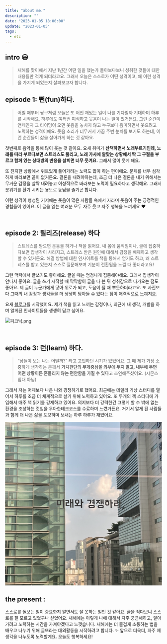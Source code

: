 ```yaml
---
title: "about me."
description: ""
date: "2023-01-05 18:00:00"
update: "2023-01-05"
tags:
  - etc 
---
```


## intro 😃
> 새해를 맞이해서 지난 1년간 어떤 일을 했는가 돌아보다보니 성취한 것들에 대한 내용들만 적게 되더라고요. 그래서 오늘은 스스로가 어떤 성격이고, 왜 이런 성격을 가지게 되었는지 살펴보고자 합니다. 


## **episode 1:  뻔(fun)하다.**

> 어릴 때부터 짱구처럼 오늘은 또 어떤 재밌는 일이 나를 기다릴까 기대하며 하루를 시작해요. 하루에도 여러번 피식하고 웃음이 나는 일이 있거든요. 그런 순간이 언제인지 그 타이밍이 오면 웃음을 놓치지 않고 누구보다 음미하면서 웃으려고 노력하는 성격이에요. 웃음 소리가 너무커서 가끔 주변 눈치를 보기도 하는데, 이런 순간들이 삶을 살아가게 하는 것 같아요. 

첫번째로 음악을 통해 많이 웃는 것 같아요. 요새 취미가 **산책하면서 노래부르기인데, 노래를 따라 부르다보면 스트레스도 풀리고, 노래 가사에 알맞는 상황에서 딱 그 구절을 부르고 함께 있는 상대방의 반응을 살피면 너무 웃겨요.** 그래서 많이 웃게 돼요. 

또 진지한 상황에서 위트있게 풀어가려는 노력도 많이 하는 편이에요. 문제를 너무 심각하게 바라보면 끝이 없거든요. 결론을 내려야하는데, 조금 더 나은 결론을 내기 위해서는 무거운 감정을 살짝 내려놓고 이성적으로 바라보는 노력이 필요하다고 생각해요. 그래서 분위기를 환기 시키는 용도로 농담을 즐기곤 합니다. 

이런 성격이 형성된 기저에는 웃음이 많은 사람들 속에서 자라며  웃음이 주는 긍정적인 경험들이 있어요. 이 글을 읽는 여러분 모두 자주 웃고 자주 행복을 느끼세요 ❤️

<br>

## **episode 2: 릴리즈(release) 하다**

> 스트레스를 받으면 운동을 하거나 책을 읽어요. 내 몸에 움직임이나, 글에 집중하다보면 잡생각이 사라지고,  스트레스 받은 원인에 대해서 감정을 배제하고 생각할 수 있거든요.  해결 방법에 대한 인사이트를 책을 통해서 얻기도 하고, 왜 스트레스를 받고 있는지 스스로 질문해보며 기분이 전환됨을 느낄 때 좋더라고요! 

그런 맥락에서 글쓰기도 좋아해요. 글쓸 때는 엄청나게 집중해야해요. 그래서 잡생각이 안나서 좋아요. 글을 쓰기 시작할 때 막막함이 글을 다 쓴 뒤 성취감으로 다가오는 점도 좋아요. 제 글이 누군가에게 닿아 위로가 되고, 도움이 될 때 뿌듯하더라고요. 또 사진보다 그때의 내 감정과 생각들을 더 생생히 담아둘 수 있다는 점이 매력적으로 느껴져요. 

요새 [블로그](sudal.site)를 시작했어요. 제가 책을 읽고 느끼는 감정이나, 최근에 내 생각, 개발을 하며 알게된 인사이트들을 생생히 담고 싶어요. 

![피크닉.png](p.png)


<br>

## **episode 3: 런(learn) 하다.**

> “남들이 보는 나는 어떨까?” 라고 고민하던 시기가 있었어요. 그 때 제가 가장 소중하게 생각하는 분께서 **가치판단의 무게중심을 외부에 두지 말고, 내부에 두면 어떤 상황이든 흔들리지 않는 편안함을 가질 수 있다**고 조언해주셨어요. (시몬스 침대 아님) 

그래서 저는 어제보다 나은 나와 경쟁하기로 했어요. 최근에는 데일리 기상 스터디를 열어서 하루를 조금 더 체계적으로 살기 위해 노력하고 있어요. 또 두개의 책 스터디에 가입해서 매주 책 읽기를 강제하고 있어요. 의지보다 더 강력한건 그렇게 할 수 밖에 없는 환경을 조성하는 것임을 우아한테크코스를 수료하며 느꼈거든요. 거기서 알게 된 사람들과 함께 더 나은 삶을 도모하며 보내는 하루 하루가 재밌어요. 

![좋아하는 글귀](./글귀.png)

## the present :

스스로를 돌보는 일이 중요한지 알면서도 잘 못하는 일인 것 같아요. 글을 적다보니 스스로를 잘 모르고 있었구나 싶었어요.  새해에는 이렇게 나에 대해서 자주 궁금해하고, 알아가려고 노력하는 시간을 가져야겠다고 느꼇습니다. 새해에는 더 즐겁게 소통하는 법을 배우고 나누기 위해 글또라는 대외활동을 시작하려고 합니다. ✨ 앞으로 더욱더, 자주 제 생각을 나누도록 노력할게요. 오늘도 행복하세요!